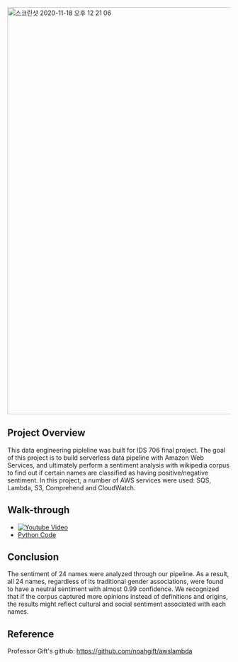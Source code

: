 

<img width="918" alt="스크린샷 2020-11-18 오후 12 21 06" src="https://user-images.githubusercontent.com/71023894/99564512-9070a000-2998-11eb-8fab-a506fe491592.png">

## Project Overview
This data engineering pipleline was built for IDS 706 final project. The goal of this project is to build serverless data pipeline with Amazon Web Services, and ultimately perform a sentiment analysis with wikipedia corpus to find out if certain names are classified as having positive/negative sentiment. In this project, a number of AWS services were used: SQS, Lambda, S3, Comprehend and CloudWatch. 


## Walk-through
* [![Youtube Video](https://img.youtube.com/vi/dmrHw6i0A9U/hqdefault.jpg)](https://youtu.be/dmrHw6i0A9U)
* [Python Code](https://github.com/hellonina/serverless-data-engineering/blob/main/serverless-data-engineering.ipynb)


## Conclusion
The sentiment of 24 names were analyzed through our pipeline. As a result, all 24 names, regardless of its traditional gender associations, were found to have a neutral sentiment with almost 0.99 confidence. We recognized that if the corpus captured more opinions instead of definitions and origins, the results might reflect cultural and social sentiment associated with each names. 


## Reference
Professor Gift's github: https://github.com/noahgift/awslambda
